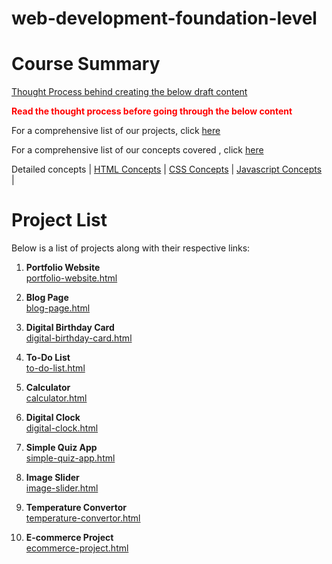 # web-development-foundation-level

# Course Summary

[Thought Process behind creating the below draft content](course-idea.html)

**<span style="color:red">Read the thought process before going through the below content</span>**

For a comprehensive list of our projects, click [here](00-2-projects-list.html)

For a comprehensive list of our concepts covered , click [here](00-4-concepts-covered.html)

Detailed concepts
| [HTML Concepts](00-5-html-concepts.html) | [CSS Concepts](00-6-css-concepts.html) | [Javascript Concepts](00-7-js-concepts.html) |

# Project List

Below is a list of projects along with their respective links:

1. **Portfolio Website**  
   [portfolio-website.html](1-portfolio-website.html)

2. **Blog Page**  
   [blog-page.html](2-blog-page.html)

3. **Digital Birthday Card**  
   [digital-birthday-card.html](3-digital-birthday-card.html)

4. **To-Do List**  
   [to-do-list.html](4-to-do-list.html)

5. **Calculator**  
   [calculator.html](5-calculator.html)

6. **Digital Clock**  
   [digital-clock.html](6-digital-clock.html)

7. **Simple Quiz App**  
   [simple-quiz-app.html](7-simple-quiz-app.html)

8. **Image Slider**  
   [image-slider.html](8-image-slider.html)

9. **Temperature Convertor**  
   [temperature-convertor.html](9-temperature-convertor.html)

10. **E-commerce Project**  
    [ecommerce-project.html](10-ecommerce-project.html)
